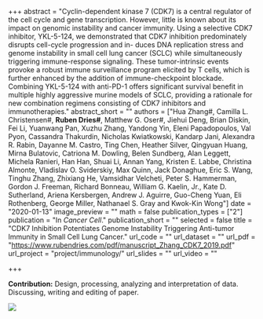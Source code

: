 +++
abstract = "Cyclin-dependent kinase 7 (CDK7) is a central regulator of the cell cycle and gene transcription. However, little is known about its impact on genomic instability and cancer immunity. Using a selective CDK7 inhibitor, YKL-5-124, we demonstrated that CDK7 inhibition predominately disrupts cell-cycle progression and in- duces DNA replication stress and genome instability in small cell lung cancer (SCLC) while simultaneously triggering immune-response signaling. These tumor-intrinsic events provoke a robust immune surveillance program elicited by T cells, which is further enhanced by the addition of immune-checkpoint blockade. Combining YKL-5-124 with anti-PD-1 offers significant survival benefit in multiple highly aggressive murine models of SCLC, providing a rationale for new combination regimens consisting of CDK7 inhibitors and immunotherapies."
abstract_short = ""
authors = ["Hua Zhang#, Camilla L. Christensen#, **Ruben Dries#**, Matthew G. Oser#, Jiehui Deng, Brian Diskin, Fei Li, Yuanwang Pan, Xuzhu Zhang, Yandong Yin, Eleni Papadopoulos, Val Pyon, Cassandra Thakurdin, Nicholas Kwiatkowski, Kandarp Jani, Alexandra R. Rabin, Dayanne M. Castro, Ting Chen, Heather Silver, Qingyuan Huang, Mirna Bulatovic, Catriona M. Dowling, Belen Sundberg, Alan Leggett, Michela Ranieri, Han Han, Shuai Li, Annan Yang, Kristen E. Labbe, Christina Almonte, Vladislav O. Sviderskiy, Max Quinn, Jack Donaghue, Eric S. Wang, Tinghu Zhang, Zhixiang He, Vamsidhar Velcheti, Peter S. Hammerman, Gordon J. Freeman, Richard Bonneau, William G. Kaelin, Jr., Kate D. Sutherland, Ariena Kersbergen, Andrew J. Aguirre, Guo-Cheng Yuan, Eli Rothenberg, George Miller, Nathanael S. Gray and Kwok-Kin Wong"]
date = "2020-01-13"
image_preview = ""
math = false
publication_types = ["2"]
publication = "In *Cancer Cell*."
publication_short = ""
selected = false
title = "CDK7 Inhibition Potentiates Genome Instability Triggering Anti-tumor Immunity in Small Cell Lung Cancer."
url_code = ""
url_dataset = ""
url_pdf = "https://www.rubendries.com/pdf/manuscript_Zhang_CDK7_2019.pdf"
url_project = "project/immunology/"
url_slides = ""
url_video = ""

+++

**Contribution:** Design, processing, analyzing and interpretation of data. Discussing, writing and editing of paper.

![](/img/summary_CDK7_Zhang.png)
